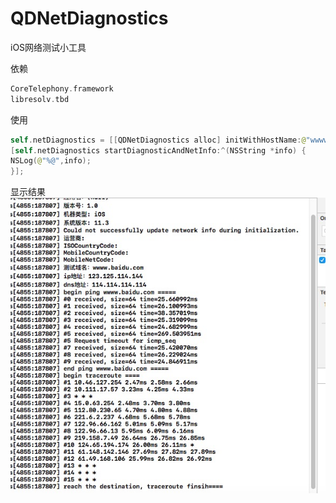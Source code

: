 # QDNetDiagnostics
iOS网络测试小工具

依赖
```swift
CoreTelephony.framework
libresolv.tbd
```

使用
```swift
self.netDiagnostics = [[QDNetDiagnostics alloc] initWithHostName:@"wwww.baidu.com"];
[self.netDiagnostics startDiagnosticAndNetInfo:^(NSString *info) {
NSLog(@"%@",info);
}];
```

显示结果
![结果](result.png)
